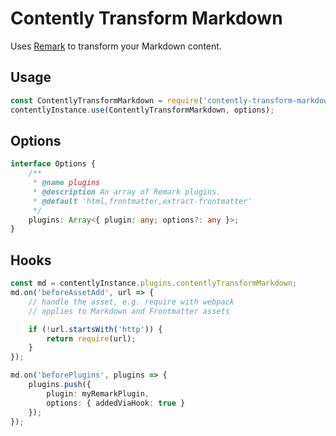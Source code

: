 # Contently Transform Markdown

Uses [Remark](https://github.com/remarkjs/remark) to transform your Markdown content.

## Usage

```js
const ContentlyTransformMarkdown = require('contently-transform-markdown');
contentlyInstance.use(ContentlyTransformMarkdown, options);
```

## Options

```ts
interface Options {
	/**
	 * @name plugins
	 * @description An array of Remark plugins.
	 * @default 'html,frontmatter,extract-frontmatter'
	 */
	plugins: Array<{ plugin: any; options?: any }>;
}
```

## Hooks

```ts
const md = contentlyInstance.plugins.contentlyTransformMarkdown;
md.on('beforeAssetAdd', url => {
	// handle the asset, e.g. require with webpack
	// applies to Markdown and Frontmatter assets

	if (!url.startsWith('http')) {
		return require(url);
	}
});

md.on('beforePlugins', plugins => {
	plugins.push({
		plugin: myRemarkPlugin,
		options: { addedViaHook: true }
	});
});
```
